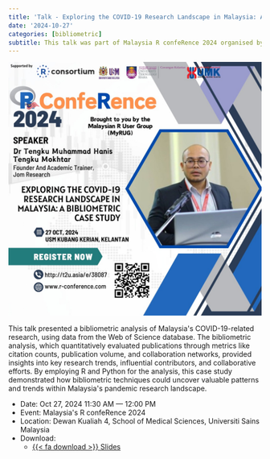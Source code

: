 ```yaml
---
title: 'Talk - Exploring the COVID-19 Research Landscape in Malaysia: A Bibliometric Case Study'
date: '2024-10-27'
categories: [bibliometric]
subtitle: This talk was part of Malaysia R confeRence 2024 organised by [Malaysia R User Group (MyRUG)](https://www.facebook.com/rusergroupmalaysia)
---
```


![](featured.jpg)

This talk presented a bibliometric analysis of Malaysia's COVID-19-related research, using data from the Web of Science database. The bibliometric analysis, which quantitatively evaluated publications through metrics like citation counts, publication volume, and collaboration networks, provided insights into key research trends, influential contributors, and collaborative efforts. By employing R and Python for the analysis, this case study demonstrated how bibliometric techniques could uncover valuable patterns and trends within Malaysia's pandemic research landscape.

-   Date: Oct 27, 2024 11:30 AM — 12:00 PM
-   Event: Malaysia's R confeRence 2024
-   Location: Dewan Kualiah 4, School of Medical Sciences, Universiti Sains Malaysia
-   Download:
    -   [{{< fa download >}} Slides](https://tengku-hanis.github.io/bibliocovidmalaysia/#1)
